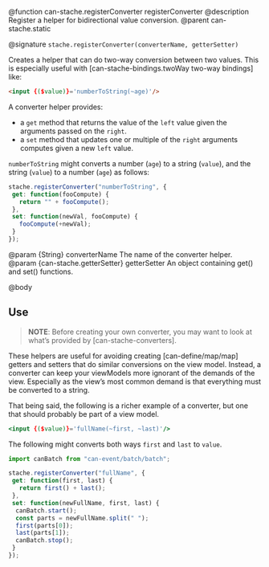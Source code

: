 @function can-stache.registerConverter registerConverter
@description Register a helper for bidirectional value conversion.
@parent can-stache.static

@signature `stache.registerConverter(converterName, getterSetter)`

Creates a helper that can do two-way conversion between two
values.  This is especially useful with
[can-stache-bindings.twoWay two-way bindings] like:

```html
<input {($value)}='numberToString(~age)'/>
```

A converter helper provides:

 - a `get` method that returns the value
  of the `left` value given the arguments passed on the `right`.
 - a `set` method that updates one or multiple of the `right` arguments
   computes given a new `left` value.

`numberToString` might converts a number (`age`)
to a string (`value`), and the string (`value`) to a number (`age`)
as follows:


```javascript
stache.registerConverter("numberToString", {
 get: function(fooCompute) {
   return "" + fooCompute();
 },
 set: function(newVal, fooCompute) {
   fooCompute(+newVal);
 }
});
```

@param {String} converterName The name of the converter helper.
@param {can-stache.getterSetter} getterSetter An object containing get() and set() functions.

@body

## Use

> __NOTE__: Before creating your own converter, you may want to look at what’s provided by [can-stache-converters].

These helpers are useful for avoiding creating [can-define/map/map] getters and setters that do similar conversions on the view model.  Instead,
a converter can keep your viewModels more ignorant of the demands of the
view.  Especially as the view’s most common demand is that everything
must be converted to a string.

That being said, the following is a richer example of a converter,
but one that should probably be part of a view model.

```handlebars
<input {($value)}='fullName(~first, ~last)'/>
```

The following might converts both ways `first` and `last` to `value`.

```javascript
import canBatch from "can-event/batch/batch";

stache.registerConverter("fullName", {
 get: function(first, last) {
   return first() + last();
 },
 set: function(newFullName, first, last) {
  canBatch.start();
  const parts = newFullName.split(" ");
  first(parts[0]);
  last(parts[1]);
  canBatch.stop();
 }
});
```
